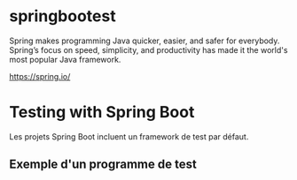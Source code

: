 # springbootest

Spring makes programming Java quicker, easier, and safer for everybody. Spring’s focus on speed, simplicity, and productivity has made it the world's most popular Java framework.

https://spring.io/

# Testing with Spring Boot

Les projets Spring Boot incluent un framework de test par défaut.

## Exemple d'un programme de test


